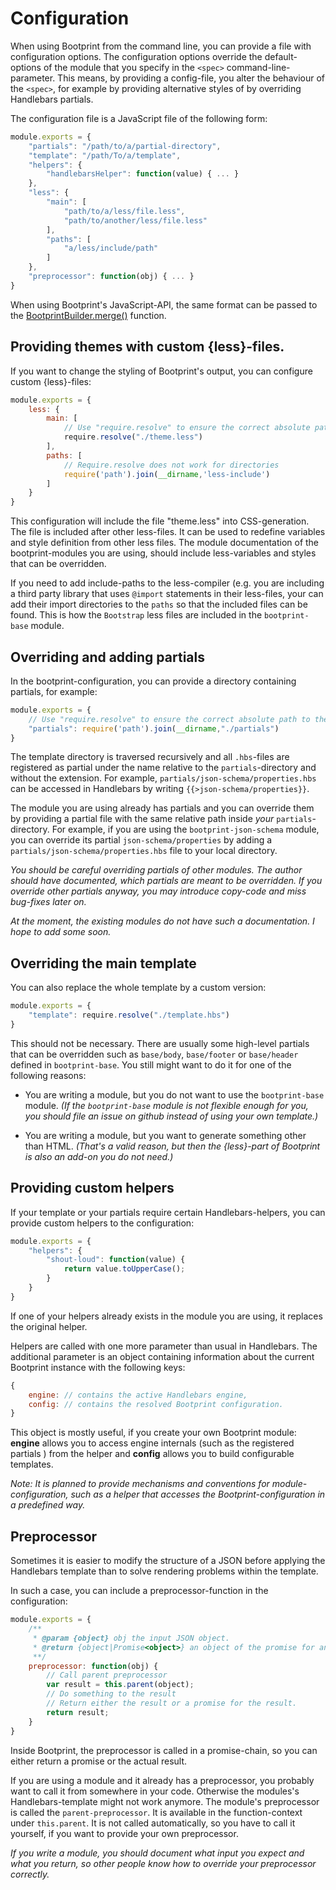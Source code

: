 # Configuration


When using Bootprint from the command line, you can provide a file with configuration options. The configuration options override the default-options of the module that you specify in the `<spec>` command-line-parameter. This means, by providing a config-file, you alter the behaviour of the `<spec>`, for example by providing alternative styles of by overriding Handlebars partials.

The configuration file is a JavaScript file of the following form:

```js
module.exports = {
    "partials": "/path/to/a/partial-directory",
    "template": "/path/To/a/template",
    "helpers": {
        "handlebarsHelper": function(value) { ... }
    },
    "less": {
        "main": [
            "path/to/a/less/file.less",
            "path/to/another/less/file.less"
        ],
        "paths": [
            "a/less/include/path"
        ]
    },
    "preprocessor": function(obj) { ... }
}
```

When using Bootprint's JavaScript-API, the same format can be passed to
the [BootprintBuilder.merge()](api.md#BootprintBuilder#merge) function.

## Providing themes with custom {less}-files.

If you want to change the styling of Bootprint's output, you can configure custom {less}-files:

```js
module.exports = {
    less: {
        main: [
            // Use "require.resolve" to ensure the correct absolute path to the directory.
            require.resolve("./theme.less")
        ],
        paths: [
            // Require.resolve does not work for directories
            require('path').join(__dirname,'less-include')
        ]
    }
}
```

This configuration will include the file "theme.less" into CSS-generation. The file is included
after other less-files. It can be used to redefine variables and style definition from other
less files. The module documentation of the bootprint-modules you are using, should include
less-variables and styles that can be overridden.

If you need to add include-paths to the less-compiler (e.g. you are including a third party library
that uses `@import` statements in their less-files, your can add their import directories
to the `paths` so that the included files can be found. This is how the `Bootstrap` less files are
included in the `bootprint-base` module.

## Overriding and adding partials

In the bootprint-configuration, you can provide a directory containing partials, for example: 

```js
module.exports = {
    // Use "require.resolve" to ensure the correct absolute path to the directory.
    "partials": require('path').join(__dirname,"./partials")
}

```

The template directory is traversed recursively and all `.hbs`-files are registered as partial under the name relative to the `partials`-directory and without the extension. For example, `partials/json-schema/properties.hbs` can be accessed in Handlebars by writing `{{>json-schema/properties}}`.

The module you are using already has partials and you can override them by providing a partial file with the same relative path inside *your* `partials`-directory. For example, if you are using the `bootprint-json-schema` module, you can override its partial `json-schema/properties` by adding a `partials/json-schema/properties.hbs` file to your local directory.

*You should be careful overriding partials of other modules. The author should have documented, which partials are meant to be overridden. If you override other partials anyway, you may introduce copy-code and miss bug-fixes later on.* 

*At the moment, the existing modules do not have such a documentation. I hope to add some soon.* 


## Overriding the main template

You can also replace the whole template by a custom version:

```js
module.exports = {
    "template": require.resolve("./template.hbs")
}
```
This should not be necessary. There are usually some high-level partials that can be overridden such as `base/body`, `base/footer` or `base/header` defined in `bootprint-base`.
You still might want to do it for one of the following reasons:

* You are writing a module, but you do not want to use the `bootprint-base` module. *(If the `bootprint-base` module is not flexible enough for you, you should file an issue on github instead of using your own template.)*

* You are writing a module, but you want to generate something other than HTML. *(That's a valid reason, but then the {less}-part of Bootprint is also an add-on you do not need.)* 



## Providing custom helpers

If your template or your partials require certain Handlebars-helpers, you can
provide custom helpers to the configuration:

```js
module.exports = {
    "helpers": {
        "shout-loud": function(value) {
            return value.toUpperCase();
        }
    }
}
```

If one of your helpers already exists in the module you are using, it replaces the original helper.

Helpers are called with one more parameter than usual in Handlebars. The additional
parameter is an object containing information about the current Bootprint instance with the following keys:

```js
{
    engine: // contains the active Handlebars engine,
    config: // contains the resolved Bootprint configuration.
}
```

This object is mostly useful, if you create your own Bootprint module: 
 **engine** allows you to access engine internals (such as the registered partials ) from the helper and **config** allows you to build configurable templates.

*Note: It is planned to provide mechanisms and conventions for module-configuration, such as a helper that accesses the Bootprint-configuration in a predefined way.*

## Preprocessor

Sometimes it is easier to modify the structure of a JSON before applying the Handlebars template than to solve rendering problems within the template. 

In such a case, you can include a preprocessor-function in the configuration:

```js
module.exports = {
    /**
     * @param {object} obj the input JSON object.
     * @return {object|Promise<object>} an object of the promise for an object
     **/
    preprocessor: function(obj) {
        // Call parent preprocessor
        var result = this.parent(object);
        // Do something to the result
        // Return either the result or a promise for the result.
        return result;
    }
}
```

Inside Bootprint, the preprocessor is called in a promise-chain, so you can either return a promise or the actual result.

If you are using a module and it already has a preprocessor, you probably want to call it from somewhere in your code.
Otherwise the modules's Handlebars-template might not work anymore. The module's preprocessor
is called the `parent-preprocessor`. It is available in the function-context under `this.parent`. It is not called
automatically, so you have to call it yourself, if you want to provide your own preprocessor.

*If you write a module, you should document what input you expect and what you return, so other people know how to override
your preprocessor correctly.*







